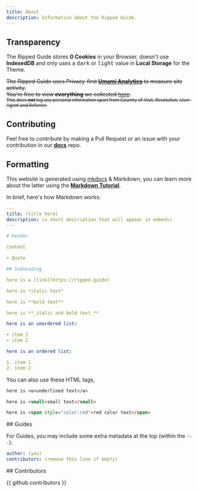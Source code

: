 ```yaml
---
title: About
description: Information about the Ripped Guide.
---
```

## Transparency

The Ripped Guide stores **0 Cookies** in your Browser, doesn't use **IndexedDB** and only uses a <kbd>dark</kbd> or <kbd>light</kbd> value in **Local Storage** for the Theme.  

~~The Ripped Guide uses Privacy-first [**Umami Analytics**](https://umami.is) to measure site activity.  
You're free to view **everything** we collected [here](https://eu.umami.is/share/Z8BAsivjvH6EE54o/ripped.guide).~~  
<small>~~This does __not__ log any personal information apart from Country of Visit, Resolution, User-Agent and Referrer.~~</small>

## Contributing

Feel free to contribute by making a Pull Request or an issue with your contribution in our [**docs**](https://github.com/rippedpiracy/docs) repo.  

## Formatting

This website is generated using [mkdocs](https://www.mkdocs.org) & Markdown, you can learn more about the latter using the [**Markdown Tutorial**](https://www.markdowntutorial.com/).  

In brief, here's how Markdown works:

```yml
---
title: (title here)
description: (a short description that will appear in embeds)
---

# Header 

Content

> Quote

## Subheading

here is a [link]​(https://ripped.guide)

here is *italic text*

here is **bold text**

here is **_italic and bold text_**

here is an unordered list:

- item 1
- item 2

here is an ordered list:

1. item 1
2. item 2

```
You can also use these HTML tags,
```html
here is <u>underlined text</u>

here is <small>small text</small>

here is <span style="color:red">red color text</span>
```
<p></p>
## Guides

For Guides, you may include some extra metadata at the top (within the `---`):  

```yml
author: (you)
contributors: (remove this line if empty)
```  
<p></p>
## Contributors

{{ github.contributors }}
